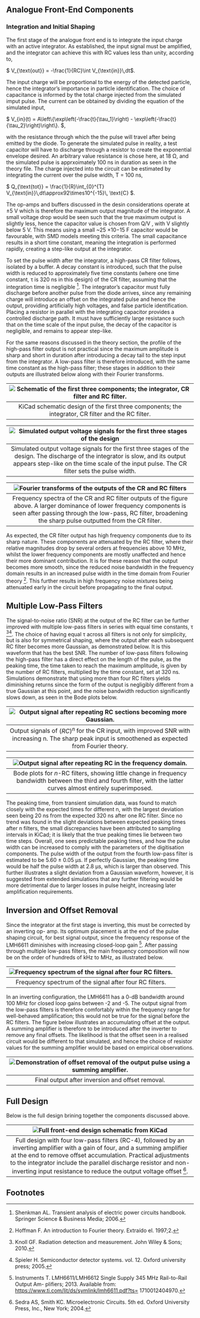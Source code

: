 ## Analogue Front-End Components
### Integration and Initial Shaping

The first stage of the analogue front end is to integrate the input charge with an active integrator. As established, the input signal must be amplified, and the integrator can achieve this
with RC values less than unity, according to,

$` V_{\text{out}} = -\frac{1}{RC}\int V_{\text{in}}\,dt`$.

The input charge will be proportional to
the energy of the detected particle, hence the integrator’s importance in particle identification.
The choice of capacitance is informed by the total charge injected from the simulated imput pulse. The
current can be obtained by dividing the equation of the simulated input,

$` V_{in}(t) = A\left\{\exp\left(-\frac{t}{\tau_1}\right) - \exp\left(-\frac{t}{\tau_2}\right)\right\}. `$,

with the resistance through which the the pulse will travel after being emitted by the diode. To generate the simulated pulse in reality, a test capacitor will have to discharge through a resistor to create the exponential envelope desired. An arbitrary value resistance is chose here, at 18 Ω, and the simulated pulse is apprxoimately 100 ns in duration as seen in the theory file. The charge injected into the circuit can be estimated by integrating the current over the pulse width, T = 100 ns,

$` Q_{\text{tot}} = \frac{1}{R}\int_{0}^{T} V_{\text{in}}\,dt\approx92\times10^{-15}\, \text{C} `$.

The op-amps and buffers discussed in the desin considerations operate at ±5 V which is therefore the
maximum output magnitude of the integrator. A small voltage drop would be seen such that
the true maximum output is slightly less, hence the capacitor value is chosen from Q/V , with
V slightly below 5 V. This means using a small ~25 ×10−15 F capacitor would be favourable,
with SMD models meeting this criteria. The small capacitance results in a short time constant,
meaning the integration is performed rapidly, creating a step-like output at the integrator.

To set the pulse width after the integrator, a high-pass CR filter follows, isolated by a buffer.
A decay constant is introduced, such that the pulse width is reduced to approximately five time
constants (where one time constant, τ is 320 ns in this design) of the CR filter, assuming that
the integration time is negligible [^1]. The integrator’s capacitor must fully discharge before another pulse from the diode arrives, since any remaining charge will introduce an offset on the integrated pulse and hence the output, providing artificially high voltages, and false particle identification. Placing a resistor in parallel with the integrating capacitor provides a controlled discharge path. It must have sufficiently large resistance such that on the time scale of the input pulse, the decay of the capacitor is negligible, and remains to appear step-like.

For the same reasons discussed in the theory section, the profile of the high-pass filter output is not
practical since the maximum amplitude is sharp and short in duration after introducing a decay
tail to the step input from the integrator. A low-pass filter is therefore introduced, with the
same time constant as the high-pass filter; these stages in addition to their outputs are illustrated below along with their Fourier transforms. 

| ![Schematic of the first three components; the integrator, CR filter and RC filter.](./Images/first_three_new.png) |
|:--:| 
| KiCad schematic design of the first three components; the integrator, CR filter and the RC filter. |

| ![Simulated output voltage signals for the first three stages of the design](./Images/first_three_outputs2.png) |
|:--:| 
| Simulated output voltage signals for the first three stages of the design. The discharge of the integrator is slow, and its output appears step-like on the time scale of the input pulse. The CR filter sets the pulse width. |

| ![Fourier transforms of the outputs of the CR and RC filters](./Images/freq_spectra_cr_rc2.png) |
|:--:| 
| Frequency spectra of the CR and RC filter outputs of the figure above. A larger dominance of lower frequency components is seen after passing through the low-pass, RC filter, broadening the sharp pulse outputted from the CR filter. |

As expected, the CR filter output has high frequency
components due to its sharp nature. These components are attenuated by the RC filter, where
their relative magnitudes drop by several orders at frequencies above 10 MHz, whilst the lower
frequency components are mostly unaffected and hence their more dominant contribution. It
is for these reason that the output becomes more smooth, since the reduced noise bandwidth
in the frequency domain results in an increased pulse width in the time domain from Fourier
theory [^2]. This further results in high frequency noise mixtures being attenuated early in the
circuit before propagating to the final output.

## Multiple Low-Pass Filters
The signal-to-noise ratio (SNR) at the output of the RC filter can be further improved with
multiple low-pass filters in series with equal time constants, τ [^3][^4]. The choice of having
equal τ across all filters is not only for simplicity, but is also for symmetrical shaping, where
the output after each subsequent RC filter becomes more Gaussian, as demonstrated below.
It is this waveform that has the best SNR. The number of low-pass filters following the
high-pass filter has a direct effect on the length of the pulse, as the peaking time, the time taken
to reach the maximum amplitude, is given by the number of RC filters, multiplied by the time
constant, set at 320 ns. Simulations demonstrate that using more than four RC filters yields
diminishing returns since the form of the output is negligibly different from a true Gaussian at
this point, and the noise bandwidth reduction significantly slows down, as seen in the Bode plots below.


| ![Output signal after repeating RC sections becoming more Gaussian.](./Images/RC-n.png) |
|:--:| 
| Output signals of $` (RC)^n `$ for the CR input, with improved SNR with increasing n. The sharp peak input is smoothened as expected from Fourier theory. |

| ![Output signal after repeating RC in the frequency domain.](./Images/bode_nrc2.png) |
|:--:| 
| Bode plots for $`n`$-RC filters, showing little change in frequency bandwidth between the third and fourth filter, with the latter curves almost entirely superimposed. |

The peaking time, from transient simulation data, was found to match closely with the
expected times for different n, with the largest deviation seen being 20 ns from the expected
320 ns after one RC filter. Since no trend was found in the slight deviations between expected
peaking times after n filters, the small discrepancies have been attributed to sampling intervals
in KiCad; it is likely that the true peaking times lie between two time steps.
Overall, one sees predictable peaking times, and how the pulse width can be increased to
comply with the parameters of the digitisation components. The pulse width of the output
from the fourth low-pass filter is estimated to be 5.60 ± 0.05 μs. If perfectly Gaussian, the
peaking time would be half the pulse width at 2.8 μs, which is larger than observed. This
further illustrates a slight deviation from a Gaussian waveform, however, it is suggested from
extended simulations that any further filtering would be more detrimental due to larger losses
in pulse height, increasing later amplification requirements.

## Inversion and Offset Removal

Since the integrator at the first stage is inverting, this must be corrected by an inverting op-
amp. Its optimum placement is at the end of the pulse shaping circuit, for best signal output,
since the frequency response of the LMH6611 diminishes with increasing closed-loop gain [^5].
After passing through multiple low-pass filters, the main frequency composition will now be on
the order of hundreds of kHz to MHz, as illustrated below.

| ![Frequency spectrum of the signal after four RC filters.](./Images/frequency_spec_rc42.png) |
|:--:| 
| Frequency spectrum of the signal after four RC filters. |


In an inverting configuration, the LMH6611 has a 0-dB bandwidth around 100 MHz for closed loop gains between -2 and -5.
The output signal from the low-pass filters is therefore comfortably within the frequency range
for well-behaved amplification; this would not be true for the signal before the RC filters.
The figure below illustrates an accumulating offset at the output. A summing amplifier is therefore to be introduced after the inverter to
remove any final offsets. The likelihood is that the offset seen in a realised circuit would be
different to that simulated, and hence the choice of resistor values for the summing amplifier
would be based on empirical observations.

| ![Demonstration of offset removal of the output pulse using a summing amplifier.](./Images/final_output.png) |
|:--:| 
| Final output after inversion and offset removal. |

## Full Design

Below is the full design brining together the components discussed above.

| ![Full front-end design schematic from KiCad](./Images/design_full_new.png) |
|:--:| 
| Full design with four low-pass filters (RC-4), followed by an inverting amplifier with a gain of four, and a summing amplifier at the end to remove offset accumulation. Practical adjustments to the integrator include the parallel discharge resistor and non-inverting input resistance to reduce the output voltage offset [^6]. |

## Footnotes

[^1]: Shenkman AL. Transient analysis of electric power circuits handbook. Springer Science &
Business Media; 2006.

[^2]: Hoffman F. An introduction to Fourier theory. Extraído el. 1997;2.

[^3]: Knoll GF. Radiation detection and measurement. John Wiley & Sons; 2010.

[^4]: Spieler H. Semiconductor detector systems. vol. 12. Oxford university press; 2005.

[^5]: Instruments T. LMH6611/LMH6612 Single Supply 345 MHz Rail-to-Rail Output Am-
plifiers; 2013. Available from: https://www.ti.com/lit/ds/symlink/lmh6611.pdf?ts=
1710012404970.

[^6]: Sedra AS, Smith KC. Microelectronic Circuits. 5th ed. Oxford University Press, Inc., New
York; 2004.
